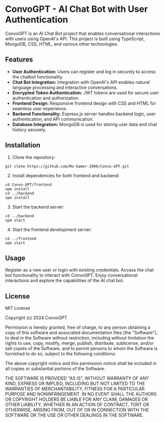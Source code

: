 # ConvoGPT - AI Chat Bot with User Authentication

ConvoGPT is an AI Chat Bot project that enables conversational interactions with users using OpenAI's API. This project is built using TypeScript, MongoDB, CSS, HTML, and various other technologies.

## Features

- **User Authentication:** Users can register and log in securely to access the chatbot functionality.
- **Chat Bot Integration:** Integration with OpenAI's API enables natural language processing and interactive conversations.
- **Encrypted Token Authentication:** JWT tokens are used for secure user authentication and authorization.
- **Frontend Design:** Responsive frontend design with CSS and HTML for seamless user experience.
- **Backend Functionality:** Express.js server handles backend logic, user authentication, and API communication.
- **Database Integration:** MongoDB is used for storing user data and chat history securely.

## Installation

1. Clone the repository:
```
git clone https://github.com/Mo-Gamer-2000/Convo-GPT.git
```
2. Install dependencies for both frontend and backend:
```
cd Convo-GPT/frontend
npm install
cd ../backend
npm install
```
3. Start the backend server:
```
cd ../backend
npm start
```
4. Start the frontend development server:
```
cd ../frontend
npm start
```

## Usage
Register as a new user or login with existing credentials.
Access the chat bot functionality to interact with ConvoGPT.
Enjoy conversational interactions and explore the capabilities of the AI chat bot.

## License
MIT License

Copyright (c) 2024 ConvoGPT

Permission is hereby granted, free of charge, to any person obtaining a copy
of this software and associated documentation files (the "Software"), to deal
in the Software without restriction, including without limitation the rights
to use, copy, modify, merge, publish, distribute, sublicense, and/or sell
copies of the Software, and to permit persons to whom the Software is
furnished to do so, subject to the following conditions:

The above copyright notice and this permission notice shall be included in all
copies or substantial portions of the Software.

THE SOFTWARE IS PROVIDED "AS IS", WITHOUT WARRANTY OF ANY KIND, EXPRESS OR
IMPLIED, INCLUDING BUT NOT LIMITED TO THE WARRANTIES OF MERCHANTABILITY,
FITNESS FOR A PARTICULAR PURPOSE AND NONINFRINGEMENT. IN NO EVENT SHALL THE
AUTHORS OR COPYRIGHT HOLDERS BE LIABLE FOR ANY CLAIM, DAMAGES OR OTHER
LIABILITY, WHETHER IN AN ACTION OF CONTRACT, TORT OR OTHERWISE, ARISING FROM,
OUT OF OR IN CONNECTION WITH THE SOFTWARE OR THE USE OR OTHER DEALINGS IN THE
SOFTWARE.




